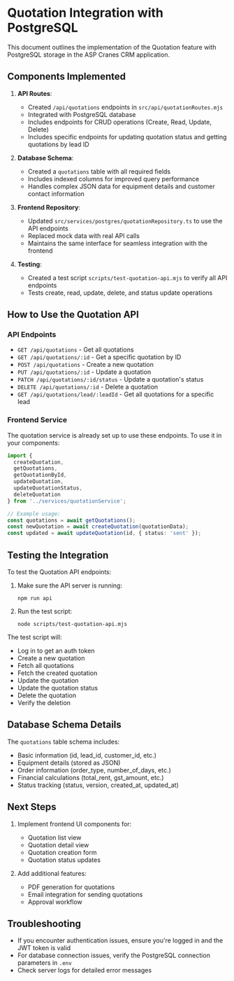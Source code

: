 # Quotation Integration with PostgreSQL

This document outlines the implementation of the Quotation feature with PostgreSQL storage in the ASP Cranes CRM application.

## Components Implemented

1. **API Routes**: 
   - Created `/api/quotations` endpoints in `src/api/quotationRoutes.mjs`
   - Integrated with PostgreSQL database
   - Includes endpoints for CRUD operations (Create, Read, Update, Delete)
   - Includes specific endpoints for updating quotation status and getting quotations by lead ID

2. **Database Schema**:
   - Created a `quotations` table with all required fields
   - Includes indexed columns for improved query performance
   - Handles complex JSON data for equipment details and customer contact information

3. **Frontend Repository**:
   - Updated `src/services/postgres/quotationRepository.ts` to use the API endpoints
   - Replaced mock data with real API calls
   - Maintains the same interface for seamless integration with the frontend

4. **Testing**:
   - Created a test script `scripts/test-quotation-api.mjs` to verify all API endpoints
   - Tests create, read, update, delete, and status update operations

## How to Use the Quotation API

### API Endpoints

- `GET /api/quotations` - Get all quotations
- `GET /api/quotations/:id` - Get a specific quotation by ID
- `POST /api/quotations` - Create a new quotation
- `PUT /api/quotations/:id` - Update a quotation
- `PATCH /api/quotations/:id/status` - Update a quotation's status
- `DELETE /api/quotations/:id` - Delete a quotation
- `GET /api/quotations/lead/:leadId` - Get all quotations for a specific lead

### Frontend Service

The quotation service is already set up to use these endpoints. To use it in your components:

```typescript
import { 
  createQuotation,
  getQuotations, 
  getQuotationById, 
  updateQuotation, 
  updateQuotationStatus, 
  deleteQuotation 
} from '../services/quotationService';

// Example usage:
const quotations = await getQuotations();
const newQuotation = await createQuotation(quotationData);
const updated = await updateQuotation(id, { status: 'sent' });
```

## Testing the Integration

To test the Quotation API endpoints:

1. Make sure the API server is running:
   ```
   npm run api
   ```

2. Run the test script:
   ```
   node scripts/test-quotation-api.mjs
   ```

The test script will:
- Log in to get an auth token
- Create a new quotation
- Fetch all quotations
- Fetch the created quotation
- Update the quotation
- Update the quotation status
- Delete the quotation
- Verify the deletion

## Database Schema Details

The `quotations` table schema includes:

- Basic information (id, lead_id, customer_id, etc.)
- Equipment details (stored as JSON)
- Order information (order_type, number_of_days, etc.)
- Financial calculations (total_rent, gst_amount, etc.)
- Status tracking (status, version, created_at, updated_at)

## Next Steps

1. Implement frontend UI components for:
   - Quotation list view
   - Quotation detail view
   - Quotation creation form
   - Quotation status updates

2. Add additional features:
   - PDF generation for quotations
   - Email integration for sending quotations
   - Approval workflow

## Troubleshooting

- If you encounter authentication issues, ensure you're logged in and the JWT token is valid
- For database connection issues, verify the PostgreSQL connection parameters in `.env`
- Check server logs for detailed error messages

